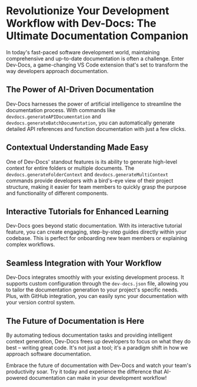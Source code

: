 

  # Revolutionize Your Development Workflow with Dev-Docs: The Ultimate Documentation Companion

In today's fast-paced software development world, maintaining comprehensive and up-to-date documentation is often a challenge. Enter Dev-Docs, a game-changing VS Code extension that's set to transform the way developers approach documentation.

## The Power of AI-Driven Documentation

Dev-Docs harnesses the power of artificial intelligence to streamline the documentation process. With commands like `devdocs.generateAPIDocumentation` and `devdocs.generateBatchDocumentation`, you can automatically generate detailed API references and function documentation with just a few clicks.

## Contextual Understanding Made Easy

One of Dev-Docs' standout features is its ability to generate high-level context for entire folders or multiple documents. The `devdocs.generateFolderContext` and `devdocs.generateMultiContext` commands provide developers with a bird's-eye view of their project structure, making it easier for team members to quickly grasp the purpose and functionality of different components.

## Interactive Tutorials for Enhanced Learning

Dev-Docs goes beyond static documentation. With its interactive tutorial feature, you can create engaging, step-by-step guides directly within your codebase. This is perfect for onboarding new team members or explaining complex workflows.

## Seamless Integration with Your Workflow

Dev-Docs integrates smoothly with your existing development process. It supports custom configuration through the `dev-docs.json` file, allowing you to tailor the documentation generation to your project's specific needs. Plus, with GitHub integration, you can easily sync your documentation with your version control system.

## The Future of Documentation is Here

By automating tedious documentation tasks and providing intelligent context generation, Dev-Docs frees up developers to focus on what they do best – writing great code. It's not just a tool; it's a paradigm shift in how we approach software documentation.

Embrace the future of documentation with Dev-Docs and watch your team's productivity soar. Try it today and experience the difference that AI-powered documentation can make in your development workflow!

  